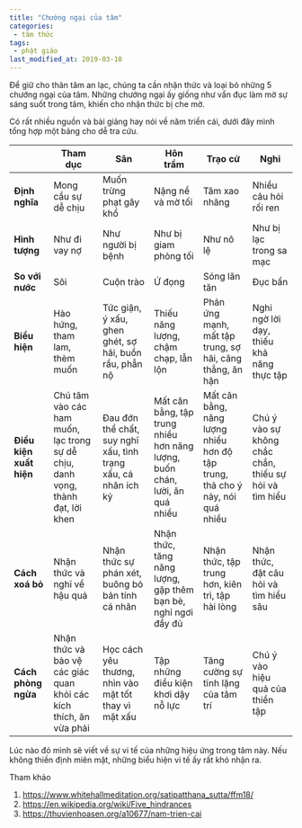 ```yaml
---
title: "Chướng ngại của tâm"
categories:
 - tâm thức
tags:
 - phật giáo
last_modified_at: 2019-03-10
---
```


Để giữ cho thân tâm an lạc, chúng ta cần nhận thức và 
loại bỏ những 5 chướng ngại của tâm. 
Những chướng ngại ấy giống như vẩn đục làm mờ sự sáng suốt trong tâm, 
khiến cho nhận thức bị che mờ.

Có rất nhiều nguồn và bài giảng hay nói về năm triền cái, dưới đây mình tổng hợp một bảng cho dễ tra cứu.

|                         | Tham dục                                                                       | Sân                                                            | Hôn trầm                                                                    | Trạo cử                                                                       | Nghi                                                   |
| ----------------------- | ------------------------------------------------------------------------------ | -------------------------------------------------------------- | --------------------------------------------------------------------------- | ----------------------------------------------------------------------------- | ------------------------------------------------------ |
| **Định nghĩa**          | Mong cầu sự dễ chịu                                                            | Muốn trừng phạt gây khổ                                        | Nặng nề và mờ tối                                                           | Tâm xao nhãng                                                                 | Nhiều câu hỏi rối ren                                  |
| **Hình tượng**          | Như đi vay nợ                                                                  | Như người bị bệnh                                              | Như bị giam phỏng tối                                                       | Như nô lệ                                                                     | Như bị lạc trong sa mạc                                |
| **So với nước**         | Sôi                                                                            | Cuộn trào                                                      | Ứ đọng                                                                      | Sóng lăn tăn                                                                  | Đục bẩn                                                |
| **Biểu hiện**           | Hào hứng, tham lam, thèm muốn                                                  | Tức giận, ý xấu, ghen ghét, sợ hãi, buồn rầu, phẫn nộ          | Thiếu năng lượng, chậm chạp, lẫn lộn                                        | Phản ứng mạnh, mất tập trung, sợ hãi, căng thẳng, ân hận                      | Nghi ngờ lời dạy, thiếu khả năng thực tập              |
| **Điều kiện xuất hiện** | Chú tâm vào các ham muốn, lạc trong sự dễ chịu, danh vọng, thành đạt, lời khen | Đau đớn thể chất, suy nghĩ xấu, tình trạng xấu, cá nhân ích kỷ | Mất cân bằng, tập trung nhiều hơn năng lượng, buốn chán, lười, ăn quá nhiều | Mất cân bằng, năng lượng nhiều hơn độ tập trung, thả cho ý nảy, nói quá nhiều | Chú ý vào sự không chắc chắn, thiếu sự hỏi và tìm hiểu |
| **Cách xoá bỏ**         | Nhận thức và nghĩ về hậu quả                                                   | Nhận thức sự phán xét, buông bỏ bản tính cá nhân               | Nhận thức, tăng năng lượng, gặp thêm bạn bè, nghỉ ngơi đầy đủ               | Nhận thức, tập trung hơn, kiên trì, tập hài lòng                              | Nhận thức, đặt câu hỏi và tìm hiểu sâu                 |
| **Cách phòng ngừa**     | Nhận thức và bảo vệ các giác quan khỏi các kích thích, ăn vừa phải             | Học cách yêu thương, nhìn vào mặt tốt thay vì mặt xấu          | Tập những điều kiện khơi dậy nỗ lực                                         | Tăng cường sự tĩnh lặng của tâm trí                                           | Chú ý vào hiệu quả của thiền tập                       |

Lúc nào đó mình sẽ viết về sự vi tế của những hiệu ứng trong tâm này. Nếu không thiền định miên mật, những biểu hiện vi tế ấy rất khó nhận ra.

Tham khảo
1. https://www.whitehallmeditation.org/satipatthana_sutta/ffm18/
2. https://en.wikipedia.org/wiki/Five_hindrances
3. https://thuvienhoasen.org/a10677/nam-trien-cai